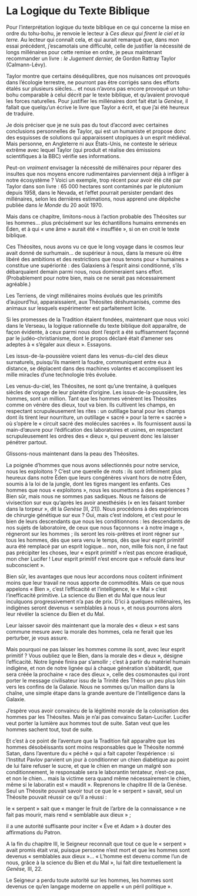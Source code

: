 # La Logique du Texte Biblique

Pour l’interprétation logique du texte biblique en ce qui concerne la mise en ordre du tohu-bohu, je renvoie le <span id="e9782221228517_c18-st1.xhtml#page-272"></span>lecteur à *Ces dieux qui firent le ciel et la terre.* Au lecteur qui connaît cela, et qui aurait remarqué que, dans mon essai précédent, j’escamotais une difficulté, celle de justifier la nécessité de longs millénaires pour cette remise en ordre, je peux maintenant recommander un livre : *le Jugement dernier,* de Gordon Rattray Taylor (Calmann-Lévy).

Taylor montre que certains déséquilibres, que nos nuisances ont provoqués dans l’écologie terrestre, ne pourront pas être corrigés sans des efforts étalés sur plusieurs siècles... et nous n’avons pas encore provoqué un tohu-bohu comparable à celui décrit par le texte biblique, et qu’avaient provoqué les forces naturelles. Pour justifier les millénaires dont fait état la *Genèse,* il fallait que quelqu’un écrive le livre que Taylor a écrit, et que j’ai été heureux de traduire.

Je dois préciser que je ne suis pas du tout d’accord avec certaines conclusions personnelles de Taylor, qui est un humaniste et propose donc des esquisses de solutions qui apparaissent utopiques à un esprit médiéval. Mais personne, en Angleterre ni aux États-Unis, ne conteste le sérieux extrême avec lequel Taylor (qui produit et réalise des émissions scientifiques à la BBC) vérifie ses informations.

Peut-on *vraiment* envisager la nécessité de millénaires pour réparer des insultes que nos moyens encore rudimentaires parviennent déjà à infliger à notre écosystème ? Voici un exemple, trop récent pour avoir été cité par Taylor dans son livre : 65 000 hectares sont contaminés par le plutonium depuis 1958, dans le Nevada, et l’effet pourrait persister pendant des millénaires, selon les dernières estimations, nous apprend une dépêche publiée dans *le Monde* du 20 août 1970.

Mais dans ce chapitre, limitons-nous à l’action probable des Théosites sur les hommes... plus précisément sur les échantillons humains emmenés en Éden, et à qui « une âme » aurait été « insufflée », si on en croit le texte biblique.

<span id="e9782221228517_c18-st1.xhtml#page-273"></span>

Ces Théosites, nous avons vu ce que le long voyage dans le cosmos leur avait donné de surhumain... de supérieur à nous, dans la mesure où être libéré des ambitions et des restrictions que nous tenons pour « humaines » constitue une supériorité : des Galaxiens à l’esprit ainsi conditionné, s’ils débarquaient demain parmi nous, nous domineraient sans effort. (Probablement pour notre bien, mais ce ne serait pas nécessairement agréable.)

Les Terriens, de vingt millénaires moins évolués que les primitifs d’aujourd’hui, apparaissaient, aux Théosites déshumanisés, comme des animaux sur lesquels expérimenter est parfaitement licite.

Si les promesses de la Tradition étaient fondées, maintenant que nous voici dans le Verseau, la logique rationnelle du texte biblique doit apparaître, de façon évidente, à ceux parmi nous dont l’esprit a été suffisamment façonné par le judéo-christianisme, dont le propos déclaré était d’amener ses adeptes à « s’égaler aux dieux ». Essayons.

Les issus-de-la-poussière voient dans les venus-du-ciel des dieux surnaturels, puisqu’ils manient la foudre, communiquent entre eux à distance, se déplacent dans des machines volantes et accomplissent les mille miracles d’une technologie très évoluée.

Les venus-du-ciel, les Théosites, ne sont qu’une trentaine, à quelques siècles de voyage de leur planète d’origine. Les issus-de-la-poussière, les hommes, sont un million. Tant que les hommes vénèrent les Théosites comme on vénère des dieux, tout va bien. Ils cultivent les champs, en respectant scrupuleusement les rites : un outillage banal pour les champs dont ils tirent leur nourriture, un outillage « sacré » pour la terre « sacrée » où s’opère le « circuit sacré des molécules sacrées ». Ils fournissent aussi la main-d’œuvre pour l’édification des laboratoires et usines, en respectant scrupuleusement les ordres des « dieux », qui peuvent donc les laisser pénétrer partout.

<span id="e9782221228517_c18-st1.xhtml#page-274"></span>

Glissons-nous maintenant dans la peau des Théosites.

La poignée d’hommes que nous avons sélectionnés pour notre service, nous les exploitons ? C’est une querelle de mots : ils sont infiniment plus heureux dans notre Éden que leurs congénères vivant hors de notre Éden, soumis à la loi de la jungle, dont les tigres mangent les enfants. Ces hommes que nous « exploitons », nous les soumettons à des expériences ? Bien sûr, mais nous ne sommes pas sadiques. Nous ne faisons de vivisection sur eux qu’après les avoir anesthésiés (« en les faisant tomber dans la torpeur », dit la *Genèse* \[II, 21\]). Nous procédons à des expériences de chirurgie génétique sur eux ? Oui, mais c’est indolore, et c’est pour le bien de leurs descendants que nous les conditionnons : les descendants de nos sujets de laboratoire, de ceux que nous façonnons « à notre image », régneront sur les hommes ; ils seront les rois-prêtres et iront régner sur tous les hommes, dès que sera venu le temps, dès que leur esprit primitif aura été remplacé par un esprit logique... non, non, mille fois non, il ne faut pas précipiter les choses, leur « esprit primitif » n’est pas encore éradiqué, mon cher Lucifer ! Leur esprit primitif n’est encore que « refoulé dans leur subconscient ».

Bien sûr, les avantages que nous leur accordons nous coûtent infiniment moins que leur travail ne nous apporte de commodités. Mais ce que nous appelons « Bien », c’est l’efficacité et l’intelligence, le « Mal » c’est l’inefficacité primitive. La science du Bien et du Mal que nous leur inculquons progressivement n’a pas de prix. D’ici à quelques millénaires, les indigènes seront devenus « semblables à nous », et nous pourrons alors leur révéler la science du Bien et du Mal.

Leur laisser savoir dès maintenant que la morale des « dieux » est sans commune mesure avec la morale des hommes, cela ne ferait que les perturber, je vous assure.

Mais pourquoi ne pas laisser les hommes comme ils <span id="e9782221228517_c18-st1.xhtml#page-275"></span>sont, avec leur esprit primitif ? Vous oubliez que le Bien, dans la morale des « dieux », désigne l’efficacité. Notre lignée finira par s’amollir ; c’est à partir du matériel humain indigène, et non de notre lignée qui à chaque génération s’abâtardit, que sera créée la prochaine « race des dieux », celle des cosmonautes qui iront porter le message civilisateur issu de la Trinité des Théos un peu plus loin vers les confins de la Galaxie. Nous ne sommes qu’un maillon dans la chaîne, une simple étape dans la grande aventure de l’intelligence dans la Galaxie.

J’espère vous avoir convaincu de la légitimité morale de la colonisation des hommes par les Théosites. Mais je n’ai pas convaincu Satan-Lucifer. Lucifer veut porter la lumière aux hommes tout de suite. Satan veut que les hommes sachent tout, tout de suite.

Et c’est à ce point de l’aventure que la Tradition fait apparaître que les hommes désobéissants sont moins responsables que le Théosite nommé Satan, dans l’aventure du « péché » qui a fait capoter l’expérience : si l’Institut Pavlov parvient un jour à conditionner un chien diabétique au point de lui faire refuser le sucre, et que le chien en mange un malgré son conditionnement, le responsable sera le laborantin tentateur, n’est-ce pas, et non le chien... mais la victime sera quand même nécessairement le chien, même si le laboratin est « maudit ». Reprenons le chapitre III de la Genèse. Seul un Théosite pouvait savoir tout ce que le « serpent » savait, seul un Théosite pouvait réussir ce qu’il a réussi :

le « serpent » sait que « manger le fruit de l’arbre de la connaissance » ne fait pas mourir, mais rend « semblable aux dieux » ;

il a une autorité suffisante pour inciter « Ève et Adam » à douter des affirmations du Patron.

A la fin du chapitre III, le Seigneur reconnaît que tout ce que le « serpent » avait promis était vrai, puisque <span id="e9782221228517_c18-st1.xhtml#page-276"></span>personne n’est mort et que les hommes sont devenus « semblables aux dieux »... « L’homme est devenu comme l’un de nous, grâce à la science du Bien et du Mal », lui fait dire textuellement la *Genèse,* III, 22.

Le Seigneur a perdu toute autorité sur les hommes, les hommes sont devenus ce qu’en langage moderne on appelle « un péril politique ».

<span id="e9782221228517_c18-st1.xhtml#title94"></span>

